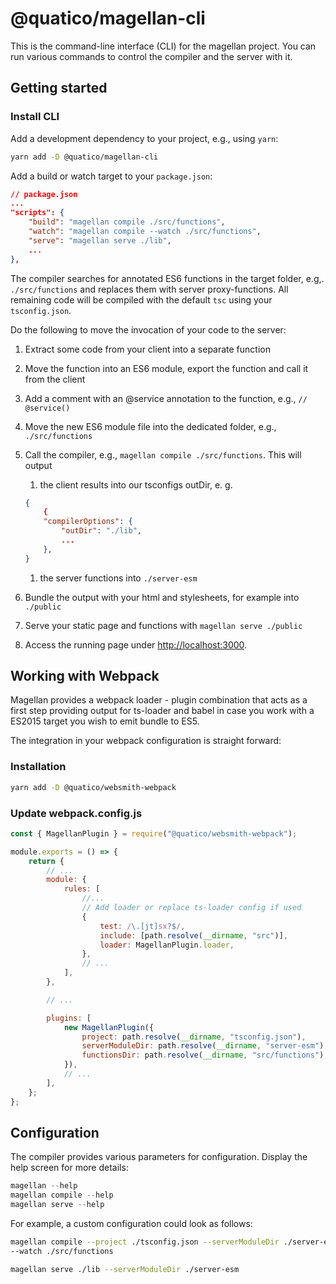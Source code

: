 <!--
 ---------------------------------------------------------------------------------------------
   Copyright (c) Quatico Solutions AG. All rights reserved.
   Licensed under the MIT License. See LICENSE in the project root for license information.
 ---------------------------------------------------------------------------------------------
-->
# @quatico/magellan-cli

This is the command-line interface (CLI) for the magellan project. You can run various commands to control the compiler and the server with it.

## Getting started

### Install CLI

Add a development dependency to your project, e.g., using `yarn`:

```sh
yarn add -D @quatico/magellan-cli
```

Add a build or watch target to your `package.json`:

```json
// package.json
...
"scripts": {
    "build": "magellan compile ./src/functions",
    "watch": "magellan compile --watch ./src/functions",
    "serve": "magellan serve ./lib",
    ...
},

```

The compiler searches for annotated ES6 functions in the target folder, e.g,. `./src/functions` and replaces them with server proxy-functions. All remaining code will be compiled with the default
`tsc` using your `tsconfig.json`.

Do the following to move the invocation of your code to the server:

1. Extract some code from your client into a separate function
1. Move the function into an ES6 module, export the function and call it from the client
1. Add a comment with an @service annotation to the function, e.g., `// @service()`
1. Move the new ES6 module file into the dedicated folder, e.g., `./src/functions`
1. Call the compiler, e.g., `magellan compile ./src/functions`. This will output
    1. the client results into our tsconfigs outDir, e. g.

    ```json
    {
        {
        "compilerOptions": {
            "outDir": "./lib",
            ...
        },
    }
    ```

    1. the server functions into `./server-esm`
1. Bundle the output with your html and stylesheets, for example into `./public`
1. Serve your static page and functions with `magellan serve ./public`
1. Access the running page under <http://localhost:3000>.

## Working with Webpack

Magellan provides a webpack loader - plugin combination that acts as a first step providing output for ts-loader and babel in case you work with a ES2015 target you wish to emit bundle to ES5.

The integration in your webpack configuration is straight forward:

### Installation

```sh
yarn add -D @quatico/websmith-webpack
```

### Update webpack.config.js

```js
const { MagellanPlugin } = require("@quatico/websmith-webpack");

module.exports = () => {
    return {
        // ...
        module: {
            rules: [
                //...
                // Add loader or replace ts-loader config if used
                {
                    test: /\.[jt]sx?$/,
                    include: [path.resolve(__dirname, "src")],
                    loader: MagellanPlugin.loader,
                },
                // ...
            ],
        },

        // ...

        plugins: [
            new MagellanPlugin({
                project: path.resolve(__dirname, "tsconfig.json"),
                serverModuleDir: path.resolve(__dirname, "server-esm"),
                functionsDir: path.resolve(__dirname, "src/functions"),
            }),
            // ...
        ],
    };
};
```

## Configuration

The compiler provides various parameters for configuration. Display the help screen for
more details:

```js
magellan --help
magellan compile --help
magellan serve --help
```

For example, a custom configuration could look as follows:

```sh
magellan compile --project ./tsconfig.json --serverModuleDir ./server-esm --hostname http://dockerhost --port 8080 --debug
--watch ./src/functions

magellan serve ./lib --serverModuleDir ./server-esm
```
